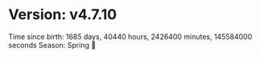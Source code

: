 # Version: v4.7.10
Time since birth: 1685 days, 40440 hours, 2426400 minutes, 145584000 seconds
Season: Spring 🌸
